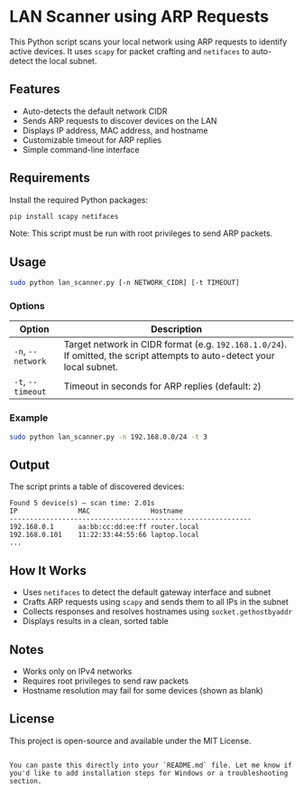 
# LAN Scanner using ARP Requests

This Python script scans your local network using ARP requests to identify active devices. It uses `scapy` for packet crafting and `netifaces` to auto-detect the local subnet.

## Features

- Auto-detects the default network CIDR
- Sends ARP requests to discover devices on the LAN
- Displays IP address, MAC address, and hostname
- Customizable timeout for ARP replies
- Simple command-line interface

## Requirements

Install the required Python packages:

```bash
pip install scapy netifaces
```

Note: This script must be run with root privileges to send ARP packets.

## Usage

```bash
sudo python lan_scanner.py [-n NETWORK_CIDR] [-t TIMEOUT]
```

### Options

| Option | Description |
|--------|-------------|
| `-n`, `--network` | Target network in CIDR format (e.g. `192.168.1.0/24`). If omitted, the script attempts to auto-detect your local subnet. |
| `-t`, `--timeout` | Timeout in seconds for ARP replies (default: `2`) |

### Example

```bash
sudo python lan_scanner.py -n 192.168.0.0/24 -t 3
```

## Output

The script prints a table of discovered devices:

```
Found 5 device(s) — scan time: 2.01s
IP               MAC               Hostname
------------------------------------------------------------
192.168.0.1      aa:bb:cc:dd:ee:ff router.local
192.168.0.101    11:22:33:44:55:66 laptop.local
...
```

## How It Works

- Uses `netifaces` to detect the default gateway interface and subnet
- Crafts ARP requests using `scapy` and sends them to all IPs in the subnet
- Collects responses and resolves hostnames using `socket.gethostbyaddr`
- Displays results in a clean, sorted table

## Notes

- Works only on IPv4 networks
- Requires root privileges to send raw packets
- Hostname resolution may fail for some devices (shown as blank)

## License

This project is open-source and available under the MIT License.
```

You can paste this directly into your `README.md` file. Let me know if you'd like to add installation steps for Windows or a troubleshooting section.
